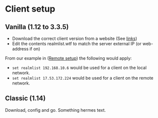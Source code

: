 # Client setup

## Vanilla (1.12 to 3.3.5)

- Download the correct client version from a website (See [links](.._pages/Links))
- Edit the contents realmlist.wtf to match the server external IP (or web-address if on)

From our example in ([Remote setup](.._pages/Setup3)) the following would apply:

- `set realmlist 192.168.10.6` would be used for a client on the local network.
- `set realmlist 17.53.172.224` would be used for a client on the remote network.

## Classic (1.14)

Download, config and go. Something hermes text.
